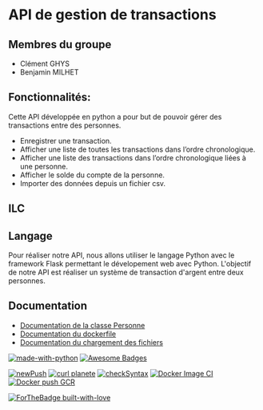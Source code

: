 # API de gestion de transactions

## Membres du groupe
 - Clément GHYS
 - Benjamin MILHET
 
 

## Fonctionnalités:
Cette API développée en python a pour but de pouvoir gérer des transactions entre des personnes. 

 - Enregistrer une transaction.
 - Afficher une liste de toutes les transactions dans l’ordre chronologique.
 - Afficher une liste des transactions dans l’ordre chronologique liées à une personne.
 - Afficher le solde du compte de la personne.
 - Importer des données depuis un fichier csv.

## ILC

## Langage
Pour réaliser notre API, nous allons utiliser le langage Python avec le framework Flask permettant le dévelopement web avec Python. L'objectif de notre API est réaliser un système de transaction d'argent entre deux personnes.

## Documentation

 - [Documentation de la classe Personne](https://github.com/benjamin-milhet/GHYS_MILHET_4A_ILC_WORKFLOW/blob/main/Readme-Personne.md)
 - [Documentation du dockerfile](https://github.com/benjamin-milhet/GHYS_MILHET_4A_ILC_WORKFLOW/blob/main/Readme-Dockerfile.md)
 - [Documentation du chargement des fichiers](https://github.com/benjamin-milhet/GHYS_MILHET_4A_ILC_WORKFLOW/blob/main/Readme-chargerFichier.md)
 

[![made-with-python](https://img.shields.io/badge/Made%20with-Python-1f425f.svg)](https://www.python.org/)
[![Awesome Badges](https://img.shields.io/badge/badges-awesome-green.svg)](https://github.com/Naereen/badges)

[![newPush](https://github.com/benjamin-milhet/GHYS_MILHET_4A_ILC/actions/workflows/main.yml/badge.svg)](https://github.com/benjamin-milhet/GHYS_MILHET_4A_ILC/actions/workflows/main.yml)
[![curl planete](https://github.com/benjamin-milhet/GHYS_MILHET_4A_ILC/actions/workflows/curl.yml/badge.svg)](https://github.com/benjamin-milhet/GHYS_MILHET_4A_ILC/actions/workflows/curl.yml)
[![checkSyntax](https://github.com/benjamin-milhet/GHYS_MILHET_4A_ILC_WORKFLOW/actions/workflows/checkSyntax.yml/badge.svg)](https://github.com/benjamin-milhet/GHYS_MILHET_4A_ILC_WORKFLOW/actions/workflows/checkSyntax.yml)
[![Docker Image CI](https://github.com/benjamin-milhet/GHYS_MILHET_4A_ILC_WORKFLOW/actions/workflows/docker-image.yml/badge.svg)](https://github.com/benjamin-milhet/GHYS_MILHET_4A_ILC_WORKFLOW/actions/workflows/docker-image.yml)
[![Docker push GCR](https://github.com/benjamin-milhet/GHYS_MILHET_4A_ILC_WORKFLOW/actions/workflows/Docker_push_GCR.yml/badge.svg)](https://github.com/benjamin-milhet/GHYS_MILHET_4A_ILC_WORKFLOW/actions/workflows/Docker_push_GCR.yml)

[![ForTheBadge built-with-love](http://ForTheBadge.com/images/badges/built-with-love.svg)](https://GitHub.com/Naereen/)


